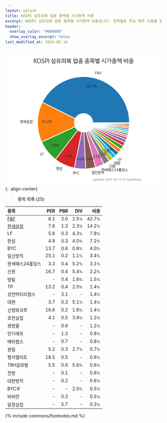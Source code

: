 ```yaml
---
layout: splash
title: KOSPI 섬유의복 업종 종목별 시가총액 비중
excerpt: KOSPI 섬유의복 업종 종목별 시가총액 비중입니다. 종목별로 주요 재무 지표를 함께 표시합니다.
header:
  overlay_color: "#800000"
  show_overlay_excerpt: false
last_modified_at: 2024-05-14
---
```



![KOSPI 섬유의복 업종 종목별 시가총액 비중](/stats/sector/images/kospi_업종_섬유의복_종목.png){: .align-center}


> **종목 목록 (25)**<a id="list"></a>

| **종목** | **PER** | **PBR** | **DIV** | **비중** |
| :------- | ------: | ------: | ------: | -------: |
| [F&F](/383220/) | 6.1 | 2.0 | 2.5<small>%</small> | 42.7<small>%</small> |
| [한세실업](/105630/) | 7.6 | 1.3 | 2.3<small>%</small> | 14.2<small>%</small> |
| LF | 5.6 | 0.3 | 4.3<small>%</small> | 7.8<small>%</small> |
| 한섬 | 4.9 | 0.3 | 4.0<small>%</small> | 7.2<small>%</small> |
| BYC | 13.7 | 0.6 | 0.8<small>%</small> | 4.0<small>%</small> |
| 일신방직 | 25.1 | 0.2 | 1.1<small>%</small> | 3.4<small>%</small> |
| 한세예스24홀딩스 | 3.3 | 0.4 | 5.2<small>%</small> | 3.1<small>%</small> |
| 신원 | 16.7 | 0.4 | 5.4<small>%</small> | 2.2<small>%</small> |
| 방림 | - | 0.4 | 1.8<small>%</small> | 1.5<small>%</small> |
| TP | 13.2 | 0.4 | 2.0<small>%</small> | 1.4<small>%</small> |
| 성안머티리얼스 | - | 3.1 | - | 1.4<small>%</small> |
| 대현 | 3.7 | 0.3 | 5.1<small>%</small> | 1.4<small>%</small> |
| 신영와코루 | 16.6 | 0.2 | 1.6<small>%</small> | 1.4<small>%</small> |
| 호전실업 | 4.1 | 0.5 | 3.9<small>%</small> | 1.2<small>%</small> |
| 쌍방울 | - | 0.6 | - | 1.2<small>%</small> |
| 인디에프 | - | 1.3 | - | 0.8<small>%</small> |
| 메타랩스 | - | 0.7 | - | 0.8<small>%</small> |
| 원림 | 5.2 | 0.3 | 2.7<small>%</small> | 0.7<small>%</small> |
| 형지엘리트 | 18.5 | 0.5 | - | 0.6<small>%</small> |
| TBH글로벌 | 5.5 | 0.6 | 5.6<small>%</small> | 0.6<small>%</small> |
| 전방 | - | 0.1 | - | 0.6<small>%</small> |
| 대한방직 | - | 0.2 | - | 0.6<small>%</small> |
| BYC우 | - | - | 2.0<small>%</small> | 0.5<small>%</small> |
| 비비안 | - | 0.3 | - | 0.5<small>%</small> |
| 일정실업 | - | 5.7 | - | 0.3<small>%</small> |

{% include commons/footnotes.md %}